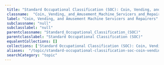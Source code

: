 ```yaml
--- 
 title: "Standard Occupational Classification (SOC): Coin, Vending, and Amusement Machine Servicers and Repairers" 
 classname:  "Coin,_Vending,_and_Amusement_Machine_Servicers_and_Repairers" 
 label: "Coin, Vending, and Amusement Machine Servicers and Repairers" 
 subclassname: "null" 
 subclasslabel: "null" 
 parentclassname: "Standard_Occupational_Classification_(SOC)" 
 parentclasslabel: "Standard Occupational Classification (SOC)" 
 equalentCollections: [] 
 collections: ['Standard Occupational Classification (SOC): Coin, Vending, and Amusement Machine Servicers and Repairers']
 aliases:  "/topic/standard-occupational-classification-soc-coin-vending-and-amusement-machine-servicers-and-repairers"  
 searchCategory: "topic" 
---
```

